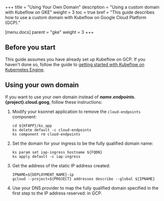 +++
title = "Using Your Own Domain"
description = "Using a custom domain with Kubeflow on GKE"
weight = 3
toc = true
bref = "This guide describes how to use a custom domain with Kubeflow on Google Cloud Platform (GCP)."

[menu.docs]
  parent = "gke"
  weight = 3
+++

## Before you start

This guide assumes you have already set up Kubeflow on GCP. If you haven't done
so, follow the guide to 
[getting started with Kubeflow on Kubernetes Engine](/docs/started/getting-started-gke).

## Using your own domain

If you want to use your own domain instead of **${name}.endpoints.${project}.cloud.goog**, follow these instructions:

1. Modify your ksonnet application to remove the `cloud-endpoints` component:

    ```
    cd ${KFAPP}/ks_app
    ks delete default -c cloud-endpoints
    ks component rm cloud-endpoints
    ```

1. Set the domain for your ingress to be the fully qualified domain name:

    ```
    ks param set iap-ingress hostname ${FQDN}
    ks apply default -c iap-ingress
    ```

1. Get the address of the static IP address created:

    ```
    IPNAME=${DEPLOYMENT_NAME}-ip
    gcloud --project=${PROJECT} addresses describe --global ${IPNAME}
    ```

1. Use your DNS provider to map the fully qualified domain specified in the first step to the IP address reserved:
   in GCP.